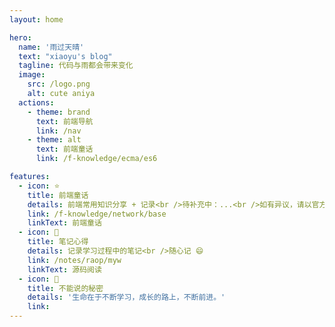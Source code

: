 ```yaml
---
layout: home

hero:
  name: '雨过天晴'
  text: "xiaoyu's blog"
  tagline: 代码与雨都会带来变化
  image:
    src: /logo.png
    alt: cute aniya
  actions:
    - theme: brand
      text: 前端导航
      link: /nav
    - theme: alt
      text: 前端童话
      link: /f-knowledge/ecma/es6

features:
  - icon: ⭐
    title: 前端童话
    details: 前端常用知识分享 + 记录<br />待补充中：...<br />如有异议，请以官方文档为准
    link: /f-knowledge/network/base
    linkText: 前端童话
  - icon: 📘
    title: 笔记心得
    details: 记录学习过程中的笔记<br />随心记 😄
    link: /notes/raop/myw
    linkText: 源码阅读
  - icon: 💬
    title: 不能说的秘密
    details: '生命在于不断学习，成长的路上，不断前进。'
    link: 
---
```

